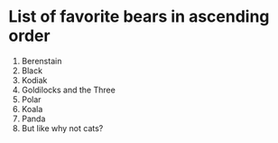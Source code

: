 # List of favorite bears in ascending order

1. Berenstain
1. Black
1. Kodiak
1. Goldilocks and the Three
1. Polar
1. Koala
1. Panda
1. But like why not cats?
